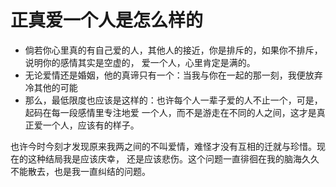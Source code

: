 # 正真爱一个人是怎么样的
* 倘若你心里真的有自己爱的人，其他人的接近，你是排斥的，如果你不排斥，说明你的感情其实是空虚的，
爱一个人，心里肯定是满的。
* 无论爱情还是婚姻，他的真谛只有一个：当我与你在一起的那一刻，我便放弃冷其他的可能
* 那么，最低限度也应该是这样的：也许每个人一辈子爱的人不止一个，可是，起码在每一段感情里专注地爱
一个人，而不是游走在不同的人之间，这才是真正爱一个人，应该有的样子。

也许今时今刻才发现原来我两之间的不叫爱情，难怪才没有互相的迁就与珍惜。现在的这种结局我是应该庆幸，
还是应该悲伤。这个问题一直徘徊在我的脑海久久不能散去，也是我一直纠结的问题。
